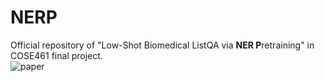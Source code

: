 # NERP
Official repository of "Low-Shot Biomedical ListQA via **NER P**retraining" in COSE461 final project. <br>
![paper](https://drive.google.com/file/d/1msO8wZZEccuJrA5vccDBA1LcofXkQy6X/view?usp=share_link)
